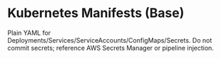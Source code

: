 # Kubernetes Manifests (Base)

Plain YAML for Deployments/Services/ServiceAccounts/ConfigMaps/Secrets.
Do not commit secrets; reference AWS Secrets Manager or pipeline injection.

